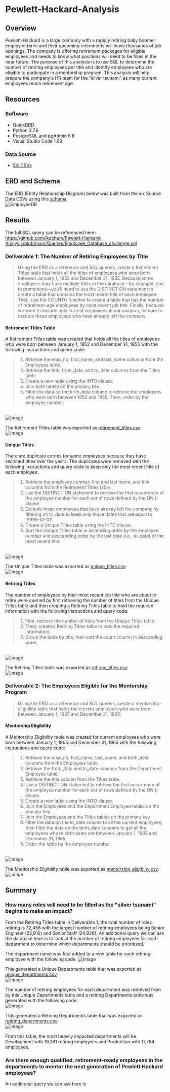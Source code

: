 # Pewlett-Hackard-Analysis

## Overview 
Pewlett-Hackard is a large company with a rapidly retiring baby boomer employee force and their upcoming retirements will leave thousands of job openings. The company is offering retirement packages for eligible employees and needs to know what positions will need to be filled in the near future. The purpose of this analysis is to use SQL to determine the number of retiring employees per title and identify employees who are eligible to participate in a mentorship program. This analysis will help prepare the company's HR team for the “silver tsunami” as many current employees reach retirement age.

## Resources
### Software
- QuickDBD
- Python 3.7.6
- PostgreSQL and pgAdmin 6.8
- Visual Studio Code 1.69
### Data Source
- [Six CSVs](https://github.com/lkachury/Pewlett-Hackard-Analysis/tree/main/Data/Data%20Source%20CSVs) 

## ERD and Schema
The ERD (Entity Relationship Diagram) below was built from the six Source Data CSVs using this [schema](https://github.com/lkachury/Pewlett-Hackard-Analysis/blob/main/Queries/schema.sql): 
<br /> ![EmployeeDB](https://user-images.githubusercontent.com/108038989/185003521-737ddff9-d366-40f2-b2dc-716ac5378778.png)

## Results
The full SQL query can be referenced here: <br />
https://github.com/lkachury/Pewlett-Hackard-Analysis/blob/main/Queries/Employee_Database_challenge.sql

### Deliverable 1: The Number of Retiring Employees by Title
> Using the ERD as a reference and SQL queries, create a Retirement Titles table that holds all the titles of employees who were born between January 1, 1952 and December 31, 1955. Because some employees may have multiple titles in the database—for example, due to promotions—you’ll need to use the DISTINCT ON statement to create a table that contains the most recent title of each employee. Then, use the COUNT() function to create a table that has the number of retirement-age employees by most recent job title. Finally, because we want to include only current employees in our analysis, be sure to exclude those employees who have already left the company.

#### Retirement Titles Table
A Retirement Titles table was created that holds all the titles of employees who were born between January 1, 1952 and December 31, 1955 with the following instructions and query code:
  > 1. Retrieve the emp_no, first_name, and last_name columns from the Employees table.
  > 2. Retrieve the title, from_date, and to_date columns from the Titles table.
  > 3. Create a new table using the INTO clause.
  > 4. Join both tables on the primary key.
  > 5. Filter the data on the birth_date column to retrieve the employees who were born between 1952 and 1955. Then, order by the employee number.

<br /> ![image](https://user-images.githubusercontent.com/108038989/184790961-91d2427b-a9e1-4ab8-bbee-7b660b6bbcde.png)

The Retirement Titles table was exported as [retirement_titles.csv](https://github.com/lkachury/Pewlett-Hackard-Analysis/blob/main/Data/Challenge%20CSVs/retirement_titles.csv):
<br /> ![image](https://user-images.githubusercontent.com/108038989/184791268-82ada60b-54f1-4f48-9a32-ed0e313e4fc6.png)

#### Unique Titles
There are duplicate entries for some employees because they have switched titles over the years. The duplicates were removed with the following instructions and query code to keep only the most recent title of each employee:
  > 1. Retrieve the employee number, first and last name, and title columns from the Retirement Titles table.
  > 2. Use the DISTINCT ON statement to retrieve the first occurrence of the employee number for each set of rows defined by the ON () clause.
  > 3. Exclude those employees that have already left the company by filtering on to_date to keep only those dates that are equal to '9999-01-01'.
  > 4. Create a Unique Titles table using the INTO clause.
  > 5. Sort the Unique Titles table in ascending order by the employee number and descending order by the last date (i.e., to_date) of the most recent title.

<br /> ![image](https://user-images.githubusercontent.com/108038989/184792430-b8f741ff-4b29-4cd3-8cc5-3abb88836f2b.png)

The Unique Titles table was exported as [unique_titles.csv](https://github.com/lkachury/Pewlett-Hackard-Analysis/blob/main/Data/Challenge%20CSVs/unique_titles.csv):
<br /> ![image](https://user-images.githubusercontent.com/108038989/184792559-b9ca5202-b929-4384-9b5c-42158331169d.png)

#### Retiring Titles
The number of employees by their most recent job title who are about to retire were queried by first retrieving the number of titles from the Unique Titles table and then creating a Retiring Titles table to hold the required information with the following instructions and query code: 
  > 1. First, retrieve the number of titles from the Unique Titles table.
  > 2. Then, create a Retiring Titles table to hold the required information.
  > 3. Group the table by title, then sort the count column in descending order.

<br /> ![image](https://user-images.githubusercontent.com/108038989/184793673-e0097e8e-d132-4a6d-8bd0-bfe29a45784e.png)

The Retiring Titles table was exported as [retiring_titles.csv](https://github.com/lkachury/Pewlett-Hackard-Analysis/blob/main/Data/Challenge%20CSVs/retiring_titles.csv):
<br /> ![image](https://user-images.githubusercontent.com/108038989/184793621-237db3c3-d0ff-4570-a456-d952e743acaf.png)

### Deliverable 2: The Employees Eligible for the Mentorship Program
> Using the ERD as a reference and SQL queries, create a mentorship-eligibility table that holds the current employees who were born between January 1, 1965 and December 31, 1965.

#### Mentorship Eligibility
A Mentorship Eligibility table was created for current employees who were born between January 1, 1965 and December 31, 1965 with the following instructions and query code:
  > 1. Retrieve the emp_no, first_name, last_name, and birth_date columns from the Employees table.
  > 2. Retrieve the from_date and to_date columns from the Department Employee table.
  > 3. Retrieve the title column from the Titles table.
  > 4. Use a DISTINCT ON statement to retrieve the first occurrence of the employee number for each set of rows defined by the ON () clause.
  > 5. Create a new table using the INTO clause.
  > 6. Join the Employees and the Department Employee tables on the primary key.
  > 7. Join the Employees and the Titles tables on the primary key.
  > 8. Filter the data on the to_date column to all the current employees, then filter the data on the birth_date columns to get all the employees whose birth dates are between January 1, 1965 and December 31, 1965.
  > 9. Order the table by the employee number.

<br /> ![image](https://user-images.githubusercontent.com/108038989/184796485-7e1d9829-fd27-430d-8d99-8ea2473b39ca.png)

The Mentorship Eligibility table was exported as [mentorship_eligibilty.csv](https://github.com/lkachury/Pewlett-Hackard-Analysis/blob/main/Data/Challenge%20CSVs/mentorship_eligibility.csv):
<br /> ![image](https://user-images.githubusercontent.com/108038989/184796674-198b8afd-9f6d-42d8-99ea-9c2c0bfb241e.png)

## Summary
### How many roles will need to be filled as the "silver tsunami" begins to make an impact?

From the Retiring Titles table in Deliverable 1, the total number of roles retiring is 72,458 with the largest number of retiring employees being Senior Engineer (25,916) and Senior Staff (24,926). An additional query we can ask the database here is to look at the number of retiring employees for each department to determine which departments should be prioritized. 

The department name was first added to a new table for each retiring employee with the following code:
![image](https://user-images.githubusercontent.com/108038989/185016983-2e69bf5c-30cc-449d-a5ad-ffacb5320f5b.png)

This generated a Unique Departments table that was exported as [unique_departments.csv](https://github.com/lkachury/Pewlett-Hackard-Analysis/blob/main/Data/Challenge%20CSVs/unique_departments.csv):
<br /> ![image](https://user-images.githubusercontent.com/108038989/185017197-92835bf1-10a3-470c-88b1-ff47afb7b34b.png)

The number of retiring employees for each department was retrieved from by this Unique Departments table and a retiring Departments table was generated with the following code:
<br /> ![image](https://user-images.githubusercontent.com/108038989/185018077-dc467470-9560-4ca0-bff7-42b4c3e1f710.png)

This generated a Retiring Departments table that was exported as [retiring_departments.csv](https://github.com/lkachury/Pewlett-Hackard-Analysis/blob/main/Data/Challenge%20CSVs/retiring_departments.csv):
<br /> ![image](https://user-images.githubusercontent.com/108038989/185018947-c37b5c96-f2f1-4c0f-96c7-2a3ed57b091c.png)

From this table, the most heavily impacted departments will be Development with 19,391 retiring employees and Production with 17,784 employees. 

### Are there enough qualified, retirement-ready employees in the departments to mentor the next generation of Pewlett Hackard employees?
An additional query we can ask here is 
